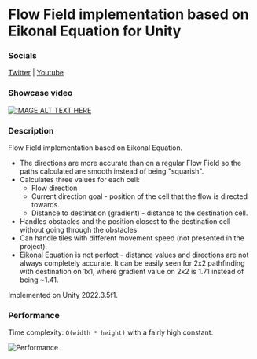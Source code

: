 # Flow Field implementation based on Eikonal Equation for Unity
### Socials
[Twitter](https://twitter.com/BJKgamedev) | [Youtube](https://www.youtube.com/channel/UCyfwnxacJqN3vBFI6vVj_8g)
### Showcase video
[![IMAGE ALT TEXT HERE](https://img.youtube.com/vi/CfXa_U5K0lw/0.jpg)](https://www.youtube.com/watch?v=CfXa_U5K0lw)
### Description
Flow Field implementation based on Eikonal Equation.
- The directions are more accurate than on a regular Flow Field so the paths calculated are smooth instead of being "squarish".
- Calculates three values for each cell:
  - Flow direction
  - Current direction goal - position of the cell that the flow is directed towards.
  - Distance to destination (gradient) - distance to the destination cell.
- Handles obstacles and the position closest to the destination cell without going through the obstacles.
- Can handle tiles with different movement speed (not presented in the project).
- Eikonal Equation is not perfect - distance values and directions are not always completely accurate. It can be easily seen for 2x2 pathfinding with destination on 1x1, where gradient value on 2x2 is 1.71 instead of being ~1.41.

Implemented on Unity 2022.3.5f1.

### Performance
Time complexity: `O(width * height)` with a fairly high constant.

![Performance](https://i.imgur.com/0Bm6f3Y.png)